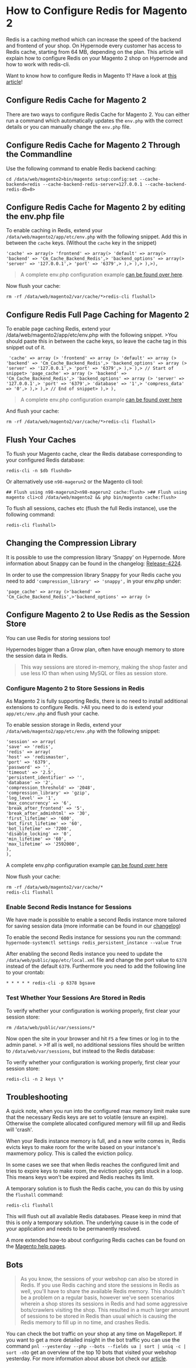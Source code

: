 <!-- source: https://support.hypernode.com/en/ecommerce/magento-2/how-to-configure-redis-for-magento-2/ -->
# How to Configure Redis for Magento 2

Redis is a caching method which can increase the speed of the backend and frontend of your shop. On Hypernode every customer has access to Redis cache, starting from 64 MB, depending on the plan. This article will explain how to configure Redis on your Magento 2 shop on Hypernode and how to work with redis-cli.

Want to know how to configure Redis in Magento 1? Have a look at [this article](https://support.hypernode.com/en/ecommerce/magento-1/how-to-configure-redis-for-magento-1)!


Configure Redis Cache for Magento 2
-----------------------------------

There are two ways to configure Redis Cache for Magento 2. You can either run a command which automatically updates the `env.php` with the correct details or you can manually change the `env.php` file.

Configure Redis Cache for Magento 2 Through the Commandline
-----------------------------------------------------------

Use the following command to enable Redis backend caching:

```nginx
cd /data/web/magento2>bin/magento setup:config:set --cache-backend=redis --cache-backend-redis-server=127.0.0.1 --cache-backend-redis-db=0>
```
Configure Redis Cache for Magento 2 by editing the env.php file
---------------------------------------------------------------

To enable caching in Redis, extend your `/data/web/magento2/app/etc/env.php` with the following snippet. Add this in between the `cache` keys. (Without the `cache` key in the snippet)

```nginx
'cache' => array(> 'frontend' => array(> 'default' => array(> 'backend' => 'Cm_Cache_Backend_Redis',> 'backend_options' => array(> 'server' => '127.0.0.1',> 'port' => '6379',> ),> ),> ),>),
```
>A complete env.php configuration example [can be found over here](https://gist.github.com/hn-support/4bf9575e7896abf57dff2b5ac15f05ef).

Now flush your cache:

```nginx
rm -rf /data/web/magento2/var/cache/*>redis-cli flushall>
```
Configure Redis Full Page Caching for Magento 2
-----------------------------------------------

To enable page caching Redis, extend your /data/web/magento2/app/etc/env.php with the following snippet. >You should paste this in between the cache keys, so leave the cache tag in this snippet out of it.

```nginx
 'cache' => array (> 'frontend' => array (> 'default' => array (> 'backend' => 'Cm_Cache_Backend_Redis',> 'backend_options' => array (> 'server' => '127.0.0.1',> 'port' => '6379',> ),> ),> // Start of snippet> 'page_cache' => array (> 'backend' => 'Cm_Cache_Backend_Redis',> 'backend_options' => array (> 'server' => '127.0.0.1',> 'port' => '6379',> 'database' => '1',> 'compress_data' => '0',> ),> ),> // End of snippet> ),> ),
```
>A complete env.php configuration example [can be found over here](https://gist.github.com/hn-support/4bf9575e7896abf57dff2b5ac15f05ef)

>

And flush your cache:

```nginx
rm -rf /data/web/magento2/var/cache/*>redis-cli flushall>
```
Flush Your Caches
-----------------

To flush your Magento cache, clear the Redis database corresponding to your configured Redis database:

```nginx
redis-cli -n $db flushdb>
```
Or alternatively use `n98-magerun2` or the Magento cli tool:

```nginx
## Flush using n98-magerun2>n98-magerun2 cache:flush> >## Flush using magento cli>cd /data/web/magento2 && php bin/magento cache:flush>
```
To flush all sessions, caches etc (flush the full Redis instance), use the following command:

```nginx
redis-cli flushall>
```
Changing the Compression Library
--------------------------------

It is possible to use the compression library 'Snappy' on Hypernode. More information about Snappy can be found in the changelog: [Release-4224](https://changelog.hypernode.com/changelog/release-4224/).

In order to use the compression library Snappy for your Redis cache you need to add `'compression_library' => 'snappy',` in your env.php under:

```nginx
'page_cache' => array (>'backend' => 'Cm_Cache_Backend_Redis',>'backend_options' => array (>
```
Configure Magento 2 to Use Redis as the Session Store
-----------------------------------------------------

You can use Redis for storing sessions too!

Hypernodes bigger than a Grow plan, often have enough memory to store the session data in Redis.
>This way sessions are stored in-memory, making the shop faster and use less IO than when using MySQL or files as session store.

### Configure Magento 2 to Store Sessions in Redis

As Magento 2 is fully supporting Redis, there is no need to install additional extensions to configure Redis. >All you need to do is extend your `app/etc/env.php` and flush your cache.

To enable session storage in Redis, extend your `/data/web/magento2/app/etc/env.php` with the following snippet:

```nginx
'session' => array(
'save' => 'redis',
'redis' => array(
'host' => 'redismaster',
'port' => '6379',
'password' => '',
'timeout' => '2.5',
'persistent_identifier' => '',
'database' => '2',
'compression_threshold' => '2048',
'compression_library' => 'gzip',
'log_level' => '1',
'max_concurrency' => '6',
'break_after_frontend' => '5',
'break_after_adminhtml' => '30',
'first_lifetime' => '600',
'bot_first_lifetime' => '60',
'bot_lifetime' => '7200',
'disable_locking' => '0',
'min_lifetime' => '60',
'max_lifetime' => '2592000',
),
),
```
A complete env.php configuration example [can be found over here](https://gist.github.com/hn-support/4bf9575e7896abf57dff2b5ac15f05ef)

Now flush your cache:

```nginx
rm -rf /data/web/magento2/var/cache/*
redis-cli flushall
```
### Enable Second Redis Instance for Sessions

We have made is possible to enable a second Redis instance more tailored for saving session data (more informatie can be found in our [changelog](https://changelog.hypernode.com/changelog/experimental-changes-redis-sessions-aws-performance/))

To enable the second Redis instance for sessions you run the command: `hypernode-systemctl settings redis_persistent_instance --value True`

After enabling the second Redis instance you need to update the `/data/web/public/app/etc/local.xml` file and change the port value to `6378` instead of the default `6379`. Furthermore you need to add the following line to your crontab:

```
* * * * * redis-cli -p 6378 bgsave
```
### Test Whether Your Sessions Are Stored in Redis

To verify whether your configuration is working properly, first clear your session store:

```nginx
rm /data/web/public/var/sessions/*

```

Now open the site in your browser and hit `F5` a few times or log in to the admin panel. > >If all is well, no additional sessions files should be written to `/data/web/var/sessions`, but instead to the Redis database:

To verify whether your configuration is working properly, first clear your session store:

```nginx
redis-cli -n 2 keys \*

```
Troubleshooting
---------------

A quick note, when you run into the configured max memory limit make sure that the necessary Redis keys are set to volatile (ensure an expire). Otherwise the complete allocated configured memory will fill up and Redis will 'crash'.

When your Redis instance memory is full, and a new write comes in, Redis evicts keys to make room for the write based on your instance's maxmemory policy. This is called the eviction policy.

In some cases we see that when Redis reaches the configured limit and tries to expire keys to make room, the eviction policy gets stuck in a loop. This means keys won’t be expired and Redis reaches its limit.

A temporary solution is to flush the Redis cache, you can do this by using the `flushall` command:

```nginx
redis-cli flushall
```
This will flush out all available Redis databases. Please keep in mind that this is only a temporary solution. The underlying cause is in the code of your application and needs to be permanently resolved.

A more extended how-to about configuring Redis caches can be found on the [Magento help pages](http://devdocs.magento.com/guides/v2.0/config-guide/redis/redis-pg-cache.html).

Bots
----

>As you know, the sessions of your webshop can also be stored in Redis. If you use Redis caching and store the sessions in Redis as well, you'll have to share the available Redis memory. This shouldn't be a problem on a regular basis, however we've seen scenarios wherein a shop stores its sessions in Redis and had some aggressive bots/crawlers visiting the shop. This resulted in a much larger amount of sessions to be stored in Redis than usual which is causing the Redis memory to fill up in no time, and crashes Redis.

You can check the bot traffic on your shop at any time on MageReport. If you want to get a more detailed insight in the bot traffic you can use the command `pnl --yesterday --php --bots --fields ua | sort | uniq -c | sort -n`to get an overview of the top 10 bots that visited your webshop yesterday. For more information about abuse bot check our [article](https://support.hypernode.com/knowledgebase/fixing-bad-performance-caused-by-search-engines/).

